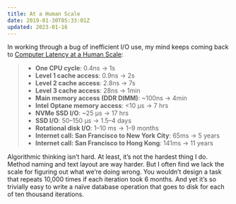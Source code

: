 ```yaml
---
title: At a Human Scale
date: 2019-01-30T05:33:01Z
updated: 2023-01-16
---
```


In working through a bug of inefficient I/O use, my mind keeps coming back to [Computer Latency at a Human Scale](https://www.prowesscorp.com/computer-latency-at-a-human-scale/):

> * **One CPU cycle**: 0.4ns → 1s
> * **Level 1 cache access**: 0.9ns → 2s
> * **Level 2 cache access**: 2.8ns → 7s
> * **Level 3 cache access**: 28ns → 1min
> * **Main memory access (DDR DIMM)**: ~100ns → 4min
> * **Intel Optane memory access**: <10 μs → 7 hrs
> * **NVMe SSD I/O**: ~25 μs → 17 hrs
> * **SSD I/O**: 50–150 μs → 1.5–4 days
> * **Rotational disk I/O**: 1–10 ms → 1–9 months
> * **Internet call: San Francisco to New York City**: 65ms → 5 years
> * **Internet call: San Francisco to Hong Kong**: 141ms → 11 years

Algorithmic thinking isn’t hard. At least, it’s not the hardest thing I do. Method naming and text layout are way harder. But I often find we lack the scale for figuring out what we’re doing wrong. You wouldn’t design a task that repeats 10,000 times if each iteration took 6 months. And yet it’s so trivially easy to write a naïve database operation that goes to disk for each of ten thousand iterations.
